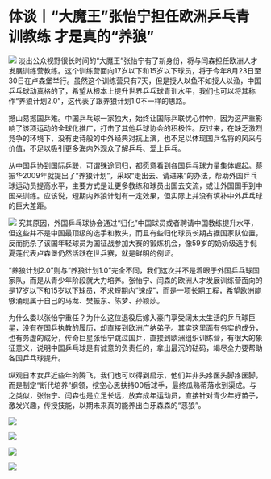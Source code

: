 

# 体谈丨“大魔王”张怡宁担任欧洲乒乓青训教练 才是真的“养狼”

![](https://inews.gtimg.com/news_bt/OP2S6mKyPHXic0ZxdZFMUl0jl3nFFc_Kj6Kz72MDtUclkAA/1000)
淡出公众视野很长时间的“大魔王”张怡宁有了新身份，将与闫森担任欧洲人才发展训练营教练。这个训练营面向17岁以下和15岁以下球员，将于今年8月23日至30日在卢森堡举行。虽然这个训练营只有7天，但是授人以鱼不如授人以渔，中国乒乓球动真格的了，希望从根本上提升世界乒乓球青训水平，我们也可以将其称作“养狼计划2.0”，这代表了跟养狼计划1.0不一样的思路。

撼山易撼国乒难。中国乒乓球一家独大，始终让国际乒联忧心忡忡，因为这严重影响了该项运动的全球化推广，打击了其他乒球协会的积极性。反过来，在缺乏激烈竞争的环境下，没有史诗般的中外经典对抗上演，也不足以体现国乒名将的风采与价值，不足以吸引更多海内外观众了解乒乓、爱上乒乓。

从中国乒协到国际乒联，可谓殊途同归，都愿意看到各国乒乓球力量集体崛起。蔡振华2009年就提出了“养狼计划”，采取“走出去、请进来”的办法，帮助外国乒乓球运动员提高水平，主要方式是让更多教练和球员出国去交流，或让外国国手到中国来训练。应该说，短期内养狼计划有一定效果，但实际上并没有填补中外乒乓球的巨大差距。

![](https://inews.gtimg.com/news_bt/OacqrZqQSjZyO-ASTXikqdSN9FWWllIZdjOG9IGptq-osAA/1000)
究其原因，外国乒乓球协会通过“归化”中国球员或者聘请中国教练提升水平，但这些并不是中国最顶级的选手和教头，而且有些归化球员长期占据国家队位置，反而扼杀了该国年轻球员为国征战参加大赛的锻炼机会，像59岁的奶奶级选手倪夏莲代表卢森堡仍然活跃在世乒赛，就是鲜明的例证。

“养狼计划2.0”则与“养狼计划1.0”完全不同，我们这次并不是着眼于外国乒乓球国家队，而是从青少年阶段就大力培养。张怡宁、闫森的欧洲人才发展训练营面向的是17岁以下和15岁以下球员，不求短期内“速成”，而是一项长期工程，希望欧洲能够涌现属于自己的马龙、樊振东、陈梦、孙颖莎。

为什么委以张怡宁重任？为什么这位退役后嫁入豪门享受阔太太生活的乒乓球巨星，没有在国乒执教的履历，却直接到欧洲广纳弟子。其实这里面有务实的成分，也有务虚的成分，传奇巨星张怡宁跳过国乒，直接到欧洲组织训练营，有很大的象征意义，说明中国乒乓球是有诚意的负责任的，拿出最沉的砝码，竭尽全力要帮助各国乒乓球提升。

纵观日本女乒近些年的腾飞，我们也可以得到启示，他们并非头疼医头脚疼医脚，而是制定“断代培养”纲领，挖空心思扶持00后球手，最终瓜熟蒂落水到渠成。与之类似，张怡宁、闫森也是立足长远，放弃成年运动员，直接针对青少年好苗子，激发兴趣，传授技能，以期未来真的能养出白牙森森的“恶狼”。

![](https://inews.gtimg.com/news_bt/OOzxdGLNdiDBLupULj0H3DV7gDWNfgZHbmemAcTaDam4cAA/1000)

![](https://inews.gtimg.com/news_bt/OB9fJL9d0QIKuOUS-2CxdKmYbyOLRHUXJyuzBWBDY4nhoAA/1000)

![](https://inews.gtimg.com/news_bt/OwctV-6Imb0KU8qPcLVo9f1Rc_E2nlWaM8iGdbKY23pwkAA/1000)

![](https://inews.gtimg.com/news_bt/O4m3kvsHe2HzGjD1f3T-ApJC2zQpW4tO_hKdr2eNKy_nQAA/1000)

